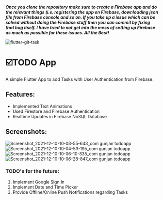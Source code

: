 ***Once you clone the repository make sure to create a Firebase app and do the relevant things (i.e. registering the app on Firebase, downloading json file from Firebase console and so on. If you take up a issue which can be solved without doing the Firebase stuff then you can commit by fixing that bug itself. I have tried to not get into the mess of setting up Firebase as much as possible for these issues.
All the Best!***

![flutter-git-task](https://socialify.git.ci/codingiitg/flutter-git-task/image?language=1&owner=1&stargazers=1&theme=Light)

# ☑️TODO App

A simple Flutter App to add Tasks with User Authentication from Firebase.

## Features:
 - Implemented Text Animations
 - Used Firestore and Firebase Authentication
 - Realtime Updates in Firebase NoSQL Database

## Screenshots:
![Screenshot_2021-12-10-10-03-55-643_com gunjan todoapp](https://user-images.githubusercontent.com/59107332/145541551-92e9dac5-9e5f-4f82-8bac-f27ea9ab7fed.jpg)
![Screenshot_2021-12-10-10-04-53-195_com gunjan todoapp](https://user-images.githubusercontent.com/59107332/145541559-c6420431-9051-472e-8dc5-be34750ddab7.jpg)
![Screenshot_2021-12-10-10-06-10-835_com gunjan todoapp](https://user-images.githubusercontent.com/59107332/145541561-58215793-6fac-49f0-a475-58e0a702f055.jpg)
![Screenshot_2021-12-10-10-06-28-847_com gunjan todoapp](https://user-images.githubusercontent.com/59107332/145541563-2dcfac87-c98b-4f45-868f-6e4bb57b449b.jpg)


### TODO's for the future:
1. Implement Google Sign In
2. Implement Date and Time Picker
3. Provide Offline/Online Push Notifications regarding Tasks 


